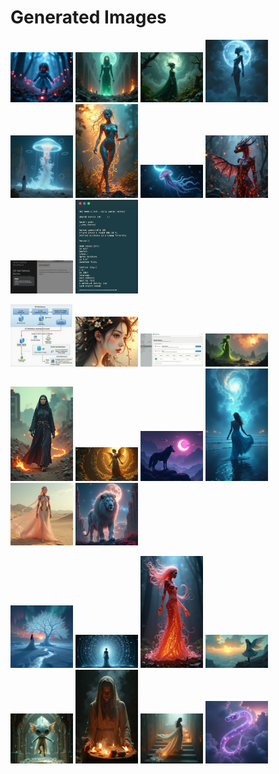 # Generated Images



<img src="2025_07_27_01.png" width="100"/> <img src="2025_07_27_02.png" width="100"/> <img src="2025_07_27_03.png" width="100"/> <img src="2025_07_27_04.png" width="100"/> <img src="2025_07_27_05.png" width="100"/> <img src="2025_07_27_06.png" width="100"/> <img src="2025_07_27_07.png" width="100"/> <img src="2025_07_27_08.png" width="100"/> <img src="2025_07_27_09.png" width="100"/> <img src="2025_07_27_10.png" width="100"/>

<img src="2025_07_27_11.png" width="100"/> <img src="2025_07_27_12.png" width="100"/> <img src="2025_07_27_13.png" width="100"/> <img src="2025_07_27_14.png" width="100"/> <img src="2025_07_27_15.png" width="100"/> <img src="2025_07_27_16.png" width="100"/> <img src="2025_07_27_17.png" width="100"/> <img src="2025_07_27_18.png" width="100"/> <img src="2025_07_27_19.png" width="100"/> <img src="2025_07_27_20.png" width="100"/>

<img src="2025_07_27_21.png" width="100"/> <img src="2025_07_27_22.png" width="100"/> <img src="2025_07_27_23.png" width="100"/> <img src="2025_07_27_24.png" width="100"/> <img src="2025_07_27_25.png" width="100"/> <img src="2025_07_27_26.png" width="100"/> <img src="2025_07_27_27.png" width="100"/> <img src="2025_07_27_28.png" width="100"/>